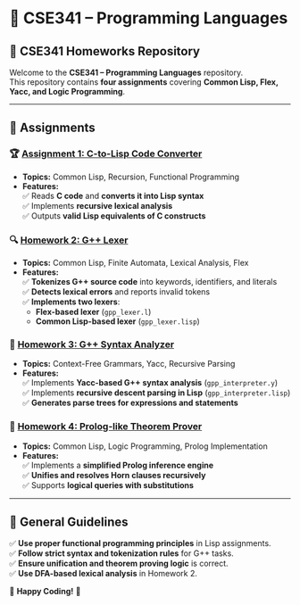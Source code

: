 # 📌 CSE341 – Programming Languages  
## 📝 CSE341 Homeworks Repository  

Welcome to the **CSE341 – Programming Languages** repository.  
This repository contains **four assignments** covering **Common Lisp, Flex, Yacc, and Logic Programming**.

---

## 📌 **Assignments**
### 🏆 **[Assignment 1: C-to-Lisp Code Converter](Homework1/README.md)**
- **Topics:** Common Lisp, Recursion, Functional Programming  
- **Features:**  
  ✅ Reads **C code** and **converts it into Lisp syntax**  
  ✅ Implements **recursive lexical analysis**  
  ✅ Outputs **valid Lisp equivalents of C constructs**  

### 🔍 **[Homework 2: G++ Lexer](Homework2/README.md)**
- **Topics:** Common Lisp, Finite Automata, Lexical Analysis, Flex  
- **Features:**  
  ✅ **Tokenizes G++ source code** into keywords, identifiers, and literals  
  ✅ **Detects lexical errors** and reports invalid tokens  
  ✅ **Implements two lexers**:  
    - **Flex-based lexer** (`gpp_lexer.l`)  
    - **Common Lisp-based lexer** (`gpp_lexer.lisp`)  

### 📜 **[Homework 3: G++ Syntax Analyzer](Homework3/README.md)**
- **Topics:** Context-Free Grammars, Yacc, Recursive Parsing  
- **Features:**  
  ✅ Implements **Yacc-based G++ syntax analysis** (`gpp_interpreter.y`)  
  ✅ Implements **recursive descent parsing in Lisp** (`gpp_interpreter.lisp`)  
  ✅ **Generates parse trees for expressions and statements**  

### 🔎 **[Homework 4: Prolog-like Theorem Prover](Homework4/README.md)**
- **Topics:** Common Lisp, Logic Programming, Prolog Implementation  
- **Features:**  
  ✅ Implements a **simplified Prolog inference engine**  
  ✅ **Unifies and resolves Horn clauses recursively**  
  ✅ Supports **logical queries with substitutions**  

---

## 📌 **General Guidelines**
✅ **Use proper functional programming principles** in Lisp assignments.  
✅ **Follow strict syntax and tokenization rules** for G++ tasks.  
✅ **Ensure unification and theorem proving logic** is correct.  
✅ **Use DFA-based lexical analysis** in Homework 2.  

🚀 **Happy Coding!** 🎯  
